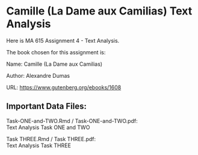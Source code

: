 # Camille (La Dame aux Camilias) Text Analysis

Here is MA 615 Assignment 4 - Text Analysis.

The book chosen for this assignment is:  

Name: Camille (La Dame aux Camilias)

Author: Alexandre Dumas

URL: https://www.gutenberg.org/ebooks/1608

## Important Data Files:

Task-ONE-and-TWO.Rmd / Task-ONE-and-TWO.pdf:  
Text Analysis Task ONE and TWO

Task THREE.Rmd / Task THREE.pdf:  
Text Analysis Task THREE
